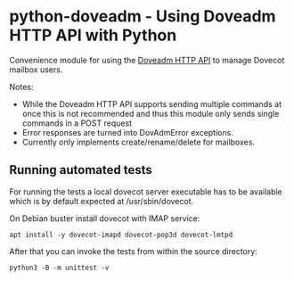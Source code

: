 python-doveadm - Using Doveadm HTTP API with Python
===================================================

Convenience module for using the
[Doveadm HTTP API](https://doc.dovecot.org/admin_manual/doveadm_http_api/)
to manage Dovecot mailbox users.

Notes:

   * While the Doveadm HTTP API supports sending multiple commands at
     once this is not recommended and thus this module only sends
     single commands in a POST request
   * Error responses are turned into DovAdmError exceptions.
   * Currently only implements create/rename/delete for mailboxes.

Running automated tests
-----------------------

For running the tests a local dovecot server executable has to be available
which is by default expected at /usr/sbin/dovecot.

On Debian buster install dovecot with IMAP service:

```
apt install -y dovecot-imapd dovecot-pop3d dovecot-lmtpd
```

After that you can invoke the tests from within the source directory:

```
python3 -B -m unittest -v
```
